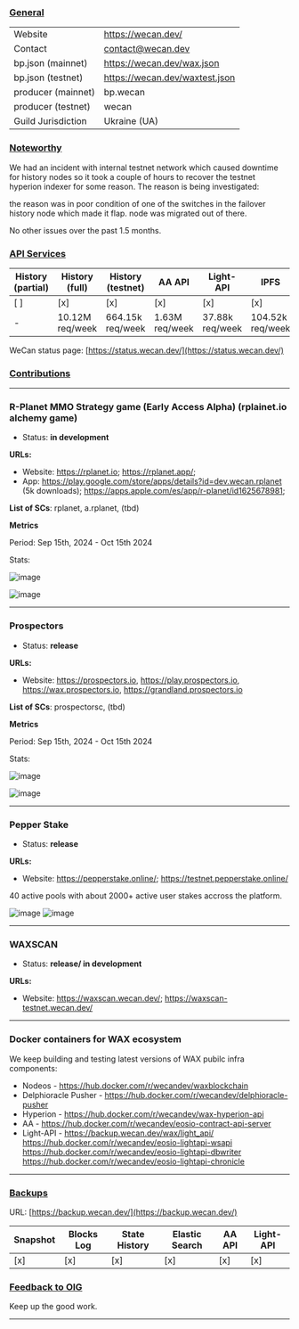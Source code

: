 ### <ins>General</ins>

|  |  |
| --- | --- |
| Website | https://wecan.dev/ |
| Contact | contact@wecan.dev |
| bp.json (mainnet) | https://wecan.dev/wax.json |
| bp.json (testnet) | https://wecan.dev/waxtest.json |
| producer (mainnet) | bp.wecan |
| producer (testnet) | wecan |
| Guild Jurisdiction | Ukraine (UA) |

### <ins>Noteworthy</ins>

We had an incident with internal testnet network which caused downtime for history nodes so it took a couple of hours to recover the testnet hyperion indexer for some reason.
The reason is being investigated:

the reason was in poor condition of one of the switches in the failover history node which made it flap.
node was migrated out of there.

No other issues over the past 1.5 months.

### <ins>API Services</ins>

| History (partial) | History (full) | History (testnet) | AA API | Light-API  | IPFS |
|--------|--------|--------|--------|--------|--------|
| [ ] | [x] | [x] | [x] | [x] | [x] |  [x] |
| - | 10.12M req/week | 664.15k req/week | 1.63M req/week | 37.88k req/week |  104.52k req/week |

WeCan status page: [https://status.wecan.dev/](https://status.wecan.dev/)

### <ins>Contributions</ins>

---

### R-Planet MMO Strategy game (Early Access Alpha) (rplainet.io alchemy game)
* Status: **in development**

**URLs:**
* Website: https://rplanet.io;
           https://rplanet.app/;
* App: https://play.google.com/store/apps/details?id=dev.wecan.rplanet (5k downloads); 
       https://apps.apple.com/es/app/r-planet/id1625678981;

**List of SCs**: rplanet, a.rplanet, (tbd)

**Metrics**

Period: Sep 15th, 2024 - Oct 15th 2024

Stats:

![image](https://gist.github.com/user-attachments/assets/2dae3ed8-c941-418d-9298-5939663bc707)

![image](https://gist.github.com/user-attachments/assets/1dcb1a06-7f8f-4e51-9b02-694864219cc5)

---

### Prospectors
* Status: **release**

**URLs:**
* Website: https://prospectors.io, 
https://play.prospectors.io, 
https://wax.prospectors.io, 
https://grandland.prospectors.io

**List of SCs**: prospectorsc, (tbd)

**Metrics**

Period: Sep 15th, 2024 - Oct 15th 2024

Stats:

![image](https://gist.github.com/user-attachments/assets/d506348f-6b7a-432e-91b0-471c1d4c00ec)

![image](https://gist.github.com/user-attachments/assets/25f4ca15-4cb4-4b2b-b279-7a7b41afda75)

---

### Pepper Stake
* Status: **release**

**URLs:**
* Website: https://pepperstake.online/;
https://testnet.pepperstake.online/

40 active pools with about 2000+ active user stakes accross the platform.

![image](https://gist.github.com/user-attachments/assets/7ab9f953-56e5-4797-a4c0-69831d195ba6)
![image](https://gist.github.com/user-attachments/assets/7e2f6895-cb14-491a-985c-e656359dc0e9)

---

### WAXSCAN
* Status: **release/ in development**

**URLs:**
* Website: https://waxscan.wecan.dev/; 
https://waxscan-testnet.wecan.dev/

---

### Docker containers for WAX ecosystem
We keep building and testing latest versions of WAX pubilc infra components:
* Nodeos - https://hub.docker.com/r/wecandev/waxblockchain
* Delphioracle Pusher - https://hub.docker.com/r/wecandev/delphioracle-pusher
* Hyperion - https://hub.docker.com/r/wecandev/wax-hyperion-api
* AA - https://hub.docker.com/r/wecandev/eosio-contract-api-server
* Light-API - https://backup.wecan.dev/wax/light_api/
https://hub.docker.com/r/wecandev/eosio-lightapi-wsapi
https://hub.docker.com/r/wecandev/eosio-lightapi-dbwriter
https://hub.docker.com/r/wecandev/eosio-lightapi-chronicle

---

### <ins>Backups </ins>
URL: [https://backup.wecan.dev/](https://backup.wecan.dev/)

| Snapshot | Blocks Log | State History | Elastic Search | AA API | Light-API |
|--------|--------|--------|--------|--------|-------|
| [x] | [x] | [x] | [x] | [x] | [x] |


### <ins>Feedback to OIG</ins>

Keep up the good work.

----

